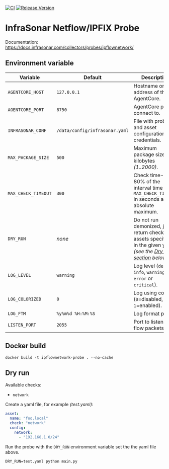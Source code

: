 [![CI](https://github.com/infrasonar/ipflownetwork-probe/workflows/CI/badge.svg)](https://github.com/infrasonar/ipflownetwork-probe/actions)
[![Release Version](https://img.shields.io/github/release/infrasonar/ipflownetwork-probe)](https://github.com/infrasonar/ipflownetwork-probe/releases)

# InfraSonar Netflow/IPFIX Probe

Documentation: https://docs.infrasonar.com/collectors/probes/ipflownetwork/

## Environment variable

Variable            | Default                        | Description
------------------- | ------------------------------ | ------------
`AGENTCORE_HOST`    | `127.0.0.1`                    | Hostname or Ip address of the AgentCore.
`AGENTCORE_PORT`    | `8750`                         | AgentCore port to connect to.
`INFRASONAR_CONF`   | `/data/config/infrasonar.yaml` | File with probe and asset configuration like credentials.
`MAX_PACKAGE_SIZE`  | `500`                          | Maximum package size in kilobytes _(1..2000)_.
`MAX_CHECK_TIMEOUT` | `300`                          | Check time-out is 80% of the interval time with `MAX_CHECK_TIMEOUT` in seconds as absolute maximum.
`DRY_RUN`           | _none_                         | Do not run demonized, just return checks and assets specified in the given yaml _(see the [Dry run section](#dry-run) below)_.
`LOG_LEVEL`         | `warning`                      | Log level (`debug`, `info`, `warning`, `error` or `critical`).
`LOG_COLORIZED`     | `0`                            | Log using colors (`0`=disabled, `1`=enabled).
`LOG_FTM`           | `%y%m%d %H:%M:%S`              | Log format prefix.
`LISTEN_PORT`       | `2055`                         | Port to listen to for flow packets

## Docker build

```
docker build -t ipflownetwork-probe . --no-cache
```

## Dry run

Available checks:
- `network`

Create a yaml file, for example _(test.yaml)_:

```yaml
asset:
  name: "foo.local"
  check: "network"
  config:
    network:
      - "192.168.1.0/24"
```

Run the probe with the `DRY_RUN` environment variable set the the yaml file above.

```
DRY_RUN=test.yaml python main.py
```
